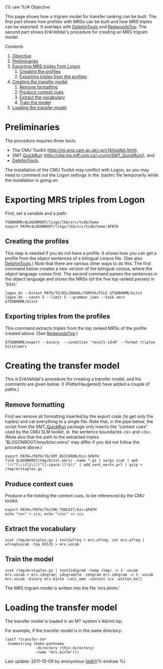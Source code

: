 {% raw %}# Objective

This page shows how a trigram model for transfer ranking can be built.
The first part shows how profiles with MRSs can be built and how MRS
triples can be exported. It overlaps with [DelphinTools](https://blog.inductorsoftware.com/docsproto/garage/DelphinTools)
and [RedwoodsTop](https://blog.inductorsoftware.com/docsproto/garage/RedwoodsTop). The second part shows
ErikVelldal's procedure for creating an MRS trigram
model.

Contents

1. [Objective](https://blog.inductorsoftware.com/docsproto/missing/TransferModel)
2. [Preliminaries](https://blog.inductorsoftware.com/docsproto/missing/TransferModel)
3. [Exporting MRS triples from
Logon](https://blog.inductorsoftware.com/docsproto/missing/TransferModel)
   1. [Creating the profiles](https://blog.inductorsoftware.com/docsproto/missing/TransferModel)
   2. [Exporting triples from the
profiles](https://blog.inductorsoftware.com/docsproto/missing/TransferModel)
4. [Creating the transfer model](https://blog.inductorsoftware.com/docsproto/missing/TransferModel)
   1. [Remove formatting](https://blog.inductorsoftware.com/docsproto/missing/TransferModel)
   2. [Produce context cues](https://blog.inductorsoftware.com/docsproto/missing/TransferModel)
   3. [Extract the vocabulary](https://blog.inductorsoftware.com/docsproto/missing/TransferModel)
   4. [Train the model](https://blog.inductorsoftware.com/docsproto/missing/TransferModel)
5. [Loading the transfer model](https://blog.inductorsoftware.com/docsproto/missing/TransferModel)

# Preliminaries

The procedure requires three tools:

- The CMU Toolkit (<http://mi.eng.cam.ac.uk/~prc14/toolkit.html>),
- SMT [QuickRun](/QuickRun)
(<http://ufal.ms.mff.cuni.cz/~curin/SMT_QuickRun/>), and
- [DelphinTools](https://blog.inductorsoftware.com/docsproto/garage/DelphinTools).

The installation of the CMU Toolkit may conflict with Logon, so you may
need to comment out the Logon settings in the .bashrc file temporarily
while the installation is going on.

# Exporting MRS triples from Logon

First, set a variable and a path:

    TSDBHOME=$LOGONROOT/lingo/lkb/src/tsdb/home
    export PATH=$LOGONROOT/lingo/lkb/src/tsdb/home:$PATH

## Creating the profiles

This step is needed if you do not have a profile. It shows how you can
get a profile from the object sentences of a bilingual corpus file. (See
also [DelphinTools](https://blog.inductorsoftware.com/docsproto/garage/DelphinTools).) Note that there are various other
ways to do this. The first command below creates a new version of the
bilingual corpus, where the object language comes first. The second
command parses the sentences in the object language and stores the MRSs
(of the five top ranked parses) in 'bitxt.'

    logon_do --bitext PATH/TO/BILINGUAL/CORPUS/FILE $TSDBHOME/bitxt
    logon_do --count 5 --limit 5 --grammar jaen --task omrs $TSDBHOME/bitxt

## Exporting triples from the profiles

This command extracts triples from the top ranked MRSs of the profile
created above. (See [RedwoodsTop](https://blog.inductorsoftware.com/docsproto/garage/RedwoodsTop).)

    $TSDBHOME/export --binary  --condition "result-id=0" --format triples bitxt/omrs

# Creating the transfer model

This is ErikVelldal's procedure for creating a transfer
model, and his comments are given below. (I
(PetterHaugereid) have added a couple of paths.)

## Remove formatting

First we remove all formatting inserted by the export code (to get only
the tuples) and cat everything to a single file. Note that, in the pipe
below, the script from the SMT\_[QuickRun](/QuickRun) package only
inserts the "context cues" used by the CMU SLM toolkit, ie. the sentence
boundaries &lt;s&gt; and &lt;/s&gt;. (Note also that the path to the
extracted triples '$LOGONROOT/tmp/bitxt.omrs/' may differ if you did not
follow the procedure above.)

    export PATH=/PATH/TO/SMT_QUICKRUN/bin:$PATH
    find $LOGONROOT/tmp/bitxt.omrs/ -name *.gz | xargs zcat | awk '!/(^[\;\{\}\[]|^[[:space:]]*$)/' | add_sent_marks.prl | gzip > /tmp/mrstuples.gz

## Produce context cues

Produce a file holding the context cues, to be referenced by the CMU
toolkit.

    export PATH=/PATH/TO/CMU_TOOLKIT/bin:$PATH
    echo "<s>" > ccs; echo "</s>" >> ccs

## Extract the vocabulary

    zcat /tmp/mrstuples.gz | text2wfreq > mrs.wfreq; cat mrs.wfreq | wfreq2vocab -top 65535 > mrs.vocab

## Train the model

    zcat /tmp/mrstuples.gz | text2idngram -temp /tmp/ -n 3 -vocab mrs.vocab > mrs.idngram; idngram2lm -idngram mrs.idngram -n 3 -vocab mrs.vocab -binary mrs.binlm -calc_mem -context ccs -witten_bell

The MRS trigram model is written into the file 'mrs.binlm.'

# Loading the transfer model

The transfer model is loaded in an MT system's lkb/mt.lsp.

For example, if the transfer model is in the same directory:

    (setf *transfer-tm*
     (namestring (make-pathname
                  :directory (this-directory)
                  :name "mrs.binlm")))

Last update: 2011-10-09 by anonymous [[edit](https://github.com/delph-in/docs/wiki/TransferModel/_edit)]{% endraw %}